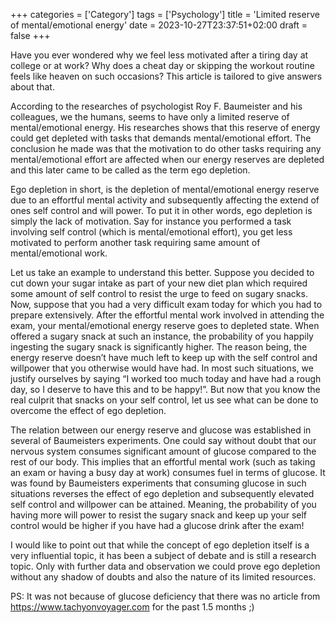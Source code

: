 +++
categories = ['Category']
tags = ['Psychology']
title = 'Limited reserve of mental/emotional energy'
date = 2023-10-27T23:37:51+02:00
draft = false
+++


Have you ever wondered why we feel less motivated after a tiring day at college or at work? Why does a cheat day or skipping the workout routine feels like heaven on such occasions? This article is tailored to give answers about that.

According to the researches of psychologist Roy F. Baumeister and his colleagues, we the humans, seems to have only a limited reserve of mental/emotional energy. His researches shows that this reserve of energy could get depleted with tasks that demands mental/emotional effort. The conclusion he made was that the motivation to do other tasks requiring any mental/emotional effort are affected when our energy reserves are depleted and this later came to be called as the term ego depletion. 

Ego depletion in short, is the depletion of mental/emotional energy reserve due to an effortful mental activity and subsequently affecting the extend of ones self control and will power. To put it in other words, ego depletion is simply the lack of motivation. Say for instance you performed a task involving self control (which is mental/emotional effort), you get less motivated to perform another task requiring same amount of mental/emotional work.

Let us take an example to understand this better. Suppose you decided to cut down your sugar intake as part of your new diet plan which required some amount of self control to resist the urge to feed on sugary snacks. Now, suppose that you had a very difficult exam today for which you had to prepare extensively. After the effortful mental work involved in attending the exam, your mental/emotional energy reserve goes to depleted state. When offered a sugary snack at such an instance, the probability of you happily ingesting the sugary snack is significantly higher. The reason being, the energy reserve doesn’t have much left to keep up with the self control and willpower that you otherwise would have had. In most such situations, we justify ourselves by saying “I worked too much today and have had a rough day, so I deserve to have this and to be happy!”. But now that you know the real culprit that snacks on your self control, let us see what can be done to overcome the effect of ego depletion. 

The relation between our energy reserve and glucose was established in several of Baumeisters experiments. One could say without doubt that our nervous system consumes significant amount of glucose compared to the rest of our body. This implies that an effortful mental work (such as taking an exam or having a busy day at work) consumes fuel in terms of glucose. It was found by Baumeisters experiments that consuming glucose in such situations reverses the effect of ego depletion and subsequently elevated self control and willpower can be attained. Meaning, the probability of you having more will power to resist the sugary snack and keep up your self control would be higher if you have had a glucose drink after the exam!

I would like to point out that while the concept of ego depletion itself is a very influential topic, it has been a subject of debate and is still a research topic. Only with further data and observation we could prove ego depletion without any shadow of doubts and also the nature of its limited resources.

PS: It was not because of glucose deficiency that there was no article from https://www.tachyonvoyager.com for the past 1.5 months ;)  